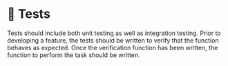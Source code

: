 # 🧪 Tests
Tests should include both unit testing as well as integration testing.  Prior to developing a feature, the tests should be written to verify that the function behaves as expected.  Once the verification function has been written, the function to perform the task should be written.
